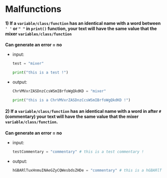 # Malfunctions

#### 1) If a `variable/class/function` has an identical name with a word between `' '` or `" "` in `print()` function, your text will have the same value that the mixer `variables/class/function`
**Can generate an error = no**
- input:
  ```python
  test = "mixer"

  print("this is a test !")
  ```

- output:
  ```python
  ChrVMVxrZASDnzCcsWSmIBrfoWgQkdKD = "mixer"

  print("this is a ChrVMVxrZASDnzCcsWSmIBrfoWgQkdKD !")
  ```

#### 2) If a `variable/class/function` has an identical name with a word in after `#` (commentary) your text will have the same value that the mixer `variable/class/function`.
**Can generate an error = no**
- input:
  ```python
  testCommentary = "commentary" # this is a test commentary !
  ```

- output:
  ```python
  hGBARlTuxHnmuINAeGZyCQWesbdsZHDe = "commentary" # this is a hGBARlTuxHnmuINAeGZyCQWesbdsZHDe !
  ```